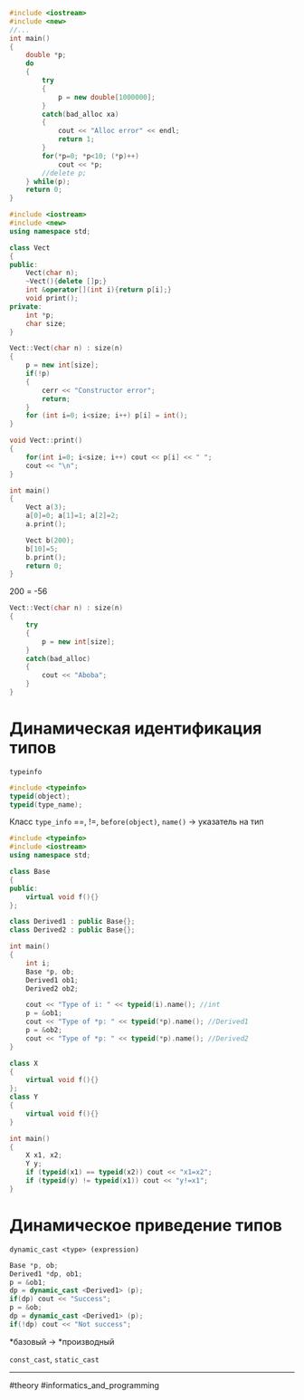 ```cpp
#include <iostream>
#include <new>
//...
int main()
{
	double *p;
	do
	{
		try
		{
			p = new double[1000000];
		}
		catch(bad_alloc xa)
		{
			cout << "Alloc error" << endl;
			return 1;
		}
		for(*p=0; *p<10; (*p)++)
			cout << *p;
		//delete p;
	} while(p);
	return 0;
}
```

```cpp
#include <iostream>
#include <new>
using namespace std;

class Vect
{
public:
	Vect(char n);
	~Vect(){delete []p;}
	int &operator[](int i){return p[i];}
	void print();
private:
	int *p;
	char size;
}

Vect::Vect(char n) : size(n)
{
	p = new int[size];
	if(!p)
	{
		cerr << "Constructor error";
		return;
	}
	for (int i=0; i<size; i++) p[i] = int();
}

void Vect::print()
{
	for(int i=0; i<size; i++) cout << p[i] << " ";
	cout << "\n";
}

int main()
{
	Vect a(3);
	a[0]=0; a[1]=1; a[2]=2;
	a.print();

	Vect b(200);
	b[10]=5;
	b.print();
	return 0;
}
```

200 = -56

```cpp
Vect::Vect(char n) : size(n)
{
	try
	{
		p = new int[size];
	}
	catch(bad_alloc)
	{
		cout << "Aboba";
	}
}
```

# Динамическая идентификация типов
`typeinfo`

```cpp
#include <typeinfo>
typeid(object);
typeid(type_name);
```

Класс `type_info`
=\=, !=, `before(object)`, `name()` -> указатель на тип

```cpp
#include <typeinfo>
#include <iostream>
using namespace std;

class Base
{
public:
	virtual void f(){}
};

class Derived1 : public Base{};
class Derived2 : public Base{};

int main()
{
	int i;
	Base *p, ob;
	Derived1 ob1;
	Derived2 ob2;

	cout << "Type of i: " << typeid(i).name(); //int
	p = &ob1;
	cout << "Type of *p: " << typeid(*p).name(); //Derived1
	p = &ob2;
	cout << "Type of *p: " << typeid(*p).name(); //Derived2
}
```

```cpp
class X
{
	virtual void f(){}
};
class Y
{
	virtual void f(){}
}

int main()
{
	X x1, x2;
	Y y;
	if (typeid(x1) == typeid(x2)) cout << "x1=x2";
	if (typeid(y) != typeid(x1)) cout << "y!=x1";
}
```

# Динамическое приведение типов
`dynamic_cast <type> (expression)`

```cpp
Base *p, ob;
Derived1 *dp, ob1;
p = &ob1;
dp = dynamic_cast <Derived1> (p);
if(dp) cout << "Success";
p = &ob;
dp = dynamic_cast <Derived1> (p);
if(!dp) cout << "Not success";
```

\*базовый -> \*производный

`const_cast`, `static_cast`

---
#theory #informatics_and_programming 